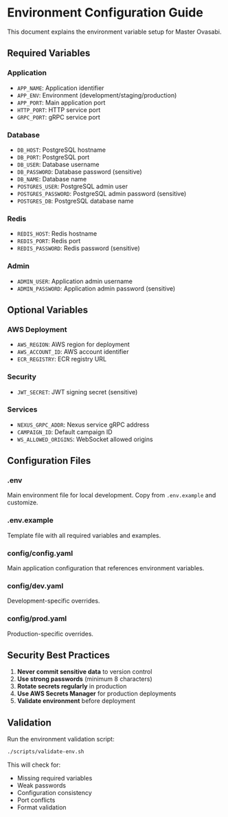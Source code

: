 # Environment Configuration Guide

This document explains the environment variable setup for Master Ovasabi.

## Required Variables

### Application
- `APP_NAME`: Application identifier
- `APP_ENV`: Environment (development/staging/production)
- `APP_PORT`: Main application port
- `HTTP_PORT`: HTTP service port
- `GRPC_PORT`: gRPC service port

### Database
- `DB_HOST`: PostgreSQL hostname
- `DB_PORT`: PostgreSQL port
- `DB_USER`: Database username
- `DB_PASSWORD`: Database password (sensitive)
- `DB_NAME`: Database name
- `POSTGRES_USER`: PostgreSQL admin user
- `POSTGRES_PASSWORD`: PostgreSQL admin password (sensitive)
- `POSTGRES_DB`: PostgreSQL database name

### Redis
- `REDIS_HOST`: Redis hostname
- `REDIS_PORT`: Redis port
- `REDIS_PASSWORD`: Redis password (sensitive)

### Admin
- `ADMIN_USER`: Application admin username
- `ADMIN_PASSWORD`: Application admin password (sensitive)

## Optional Variables

### AWS Deployment
- `AWS_REGION`: AWS region for deployment
- `AWS_ACCOUNT_ID`: AWS account identifier
- `ECR_REGISTRY`: ECR registry URL

### Security
- `JWT_SECRET`: JWT signing secret (sensitive)

### Services
- `NEXUS_GRPC_ADDR`: Nexus service gRPC address
- `CAMPAIGN_ID`: Default campaign ID
- `WS_ALLOWED_ORIGINS`: WebSocket allowed origins

## Configuration Files

### .env
Main environment file for local development. Copy from `.env.example` and customize.

### .env.example
Template file with all required variables and examples.

### config/config.yaml
Main application configuration that references environment variables.

### config/dev.yaml
Development-specific overrides.

### config/prod.yaml
Production-specific overrides.

## Security Best Practices

1. **Never commit sensitive data** to version control
2. **Use strong passwords** (minimum 8 characters)
3. **Rotate secrets regularly** in production
4. **Use AWS Secrets Manager** for production deployments
5. **Validate environment** before deployment

## Validation

Run the environment validation script:
```bash
./scripts/validate-env.sh
```

This will check for:
- Missing required variables
- Weak passwords
- Configuration consistency
- Port conflicts
- Format validation
